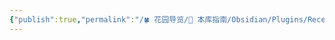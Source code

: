 ```yaml
---
{"publish":true,"permalink":"/🍀 花园导览/🧰 本库指南/Obsidian/Plugins/Recent Notes.md","created":"2025-06-06","modified":"2025-07-10","tags":["obsidian插件"],"cssclasses":""}
---
```


